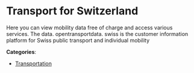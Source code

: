 # Transport for Switzerland


Here you can view mobility data free of charge and access various services. The data. opentransportdata. swiss is the customer information platform for Swiss public transport and individual mobility



**Categories**:

- [Transportation](https://github.com/apis-list/apis-list#transportation)



